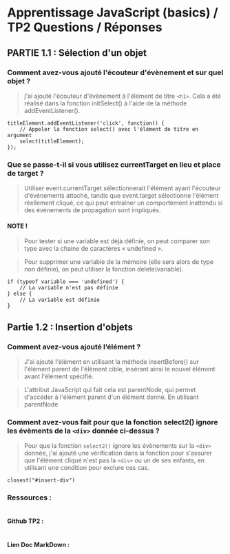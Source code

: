 # Apprentissage JavaScript (basics) / TP2 Questions / Réponses

## PARTIE 1.1 : Sélection d'un objet

### Comment avez-vous ajouté l'écouteur d'évènement et sur quel objet ?

> j'ai ajouté l'écouteur d'évènement à l'élément de titre `<h1>`. Cela a été réalisé dans la fonction initSelect() à l'aide de la méthode addEventListener().

```
titleElement.addEventListener('click', function() {
    // Appeler la fonction select() avec l'élément de titre en argument
    select(titleElement);
});
```

### Que se passe-t-il si vous utilisez currentTarget en lieu et place de target ?

> Utiliser event.currentTarget sélectionnerait l'élément ayant l'écouteur d'événements attaché, tandis que event.target sélectionne l'élément réellement cliqué, ce qui peut entraîner un comportement inattendu si des événements de propagation sont impliqués.


#### NOTE !
> Pour tester si une variable est déjà définie, on peut comparer son type avec la chaine de caractères « undefined ».

> Pour supprimer une variable de la mémoire (elle sera alors de type non définie), on peut utiliser la fonction delete(variable).

```
if (typeof variable === 'undefined') {
    // La variable n'est pas définie
} else {
    // La variable est définie
}
```

## Partie 1.2 : Insertion d'objets

### Comment avez-vous ajouté l’élément ?
> J'ai ajouté l'élément en utilisant la méthode insertBefore() sur l'élément parent de l'élément cible, insérant ainsi le nouvel élément avant l'élément spécifié.

> L'attribut JavaScript qui fait cela est parentNode, qui permet d'accéder à l'élément parent d'un élément donné. En utilisant parentNode

### Comment avez-vous fait pour que la fonction select2() ignore les évèments de la `<div>` donnée ci-dessus ?

> Pour que la fonction `select2()` ignore les évènements sur la `<div>` donnée, j'ai ajouté une vérification dans la fonction pour s'assurer que l'élément cliqué n'est pas la `<div>` ou un de ses enfants, en utilisant une condition pour exclure ces cas.

```
closest("#insert-div")
```

### Ressources : 
```

```
#### Github TP2 :
```

```
#### Lien Doc MarkDown : 
```

```